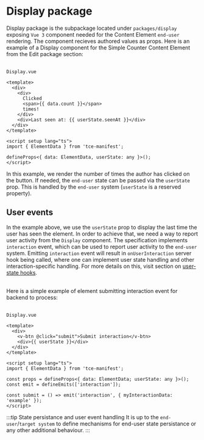 # Display package

Display package is the subpackage located under `packages/display` exposing
`Vue 3` component needed for the Content Element `end-user` rendering. The
component recieves authored values as props. Here is an example of a Display
component for the Simple Counter Content Element from the Edit package section:

\
`Display.vue`

```vue
<template>
  <div>
    <div>
      Clicked
      <span>{{ data.count }}</span>
      times!
    </div>
    <div>Last seen at: {{ userState.seenAt }}</div>
  </div>
</template>

<script setup lang="ts">
import { ElementData } from 'tce-manifest';

defineProps<{ data: ElementData, userState: any }>();
</script>
```

In this example, we render the number of times the author has clicked on
the button. If needed, the `end-user` state can be passed via the
`userState` prop. This is handled by the `end-user` system (`userState`
is a reserved property).

## User events

In the example above, we use the `userState` prop to display the last time the
user has seen the element. In order to achieve that, we need a way to report
user activity from the `Display` component. The specification implements
`interaction` event, which can be used to report user activity to the `end-user`
system. Emitting `interaction` event will result in `onUserInteraction` server
hook being called, where one can implement user state handling and other
interaction-specific handling. For more details on this, visit section
on [user-state hooks](./server-package#user-state-hooks).

\
Here is a simple example of element submitting interaction event for backend to
process:

\
`Display.vue`
```vue
<template>
  <div>
    <v-btn @click="submit">Submit interaction</v-btn>
    <div>{{ userState }}</div>
  </div>
</template>

<script setup lang="ts">
import { ElementData } from 'tce-manifest';

const props = defineProps<{ data: ElementData; userState: any }>();
const emit = defineEmits(['interaction']);

const submit = () => emit('interaction', { myInteractionData: 'example' });
</script>
```

:::tip State persistance and user event handling
It is up to the `end-user`/`target system` to define mechanisms for end-user
state persistance or any other additional behaviour.
:::
